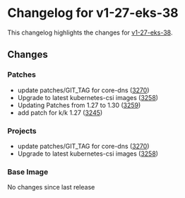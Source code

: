 # Changelog for v1-27-eks-38

This changelog highlights the changes for [v1-27-eks-38](https://github.com/aws/eks-distro/tree/v1-27-eks-38).

## Changes

### Patches
* update patches/GIT_TAG for core-dns ([3270](https://github.com/aws/eks-distro/pull/3270))
* Upgrade to latest kubernetes-csi images ([3258](https://github.com/aws/eks-distro/pull/3258))
* Updating Patches from 1.27 to 1.30 ([3259](https://github.com/aws/eks-distro/pull/3259))
* add patch for k/k 1.27 ([3245](https://github.com/aws/eks-distro/pull/3245))

### Projects
* update patches/GIT_TAG for core-dns ([3270](https://github.com/aws/eks-distro/pull/3270))
* Upgrade to latest kubernetes-csi images ([3258](https://github.com/aws/eks-distro/pull/3258))

### Base Image
No changes since last release

